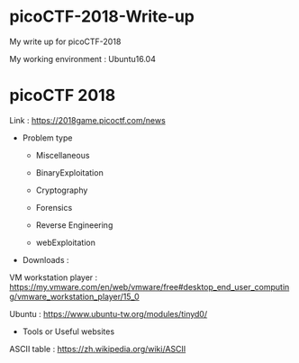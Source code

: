 # picoCTF-2018-Write-up
My write up for picoCTF-2018

My working environment : Ubuntu16.04

# picoCTF 2018

Link : https://2018game.picoctf.com/news

* Problem type

  * Miscellaneous
  
  * BinaryExploitation
  
  * Cryptography
  
  * Forensics
  
  * Reverse Engineering
  
  * webExploitation
  
* Downloads : 

VM workstation player : https://my.vmware.com/en/web/vmware/free#desktop_end_user_computing/vmware_workstation_player/15_0

Ubuntu : https://www.ubuntu-tw.org/modules/tinyd0/

* Tools or Useful websites

ASCII table : https://zh.wikipedia.org/wiki/ASCII 
